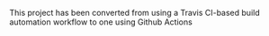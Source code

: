This project has been converted from using a Travis CI-based build automation workflow to one using Github Actions
